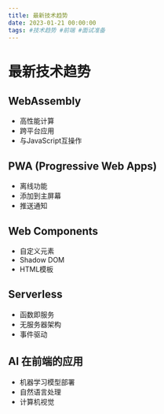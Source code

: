 ```yaml
---
title: 最新技术趋势
date: 2023-01-21 00:00:00
tags: #技术趋势 #前端 #面试准备
---
```


# 最新技术趋势

## WebAssembly
- 高性能计算
- 跨平台应用
- 与JavaScript互操作

## PWA (Progressive Web Apps)
- 离线功能
- 添加到主屏幕
- 推送通知

## Web Components
- 自定义元素
- Shadow DOM
- HTML模板

## Serverless
- 函数即服务
- 无服务器架构
- 事件驱动

## AI 在前端的应用
- 机器学习模型部署
- 自然语言处理
- 计算机视觉
